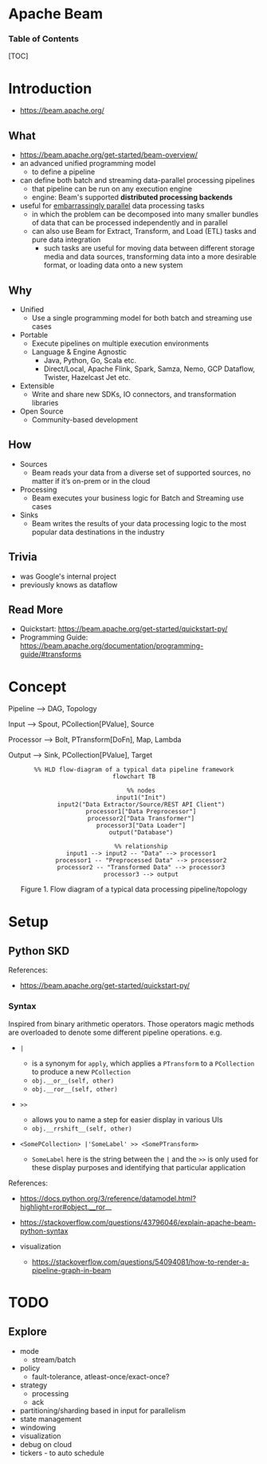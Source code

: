 <h1>Apache Beam</h1>

<h3>Table of Contents</h3>

[TOC]

# Introduction
- https://beam.apache.org/

## What
- https://beam.apache.org/get-started/beam-overview/
- an advanced unified programming model
	- to define a pipeline
- can define both batch and streaming data-parallel processing pipelines 
	- that pipeline can be run on any execution engine
	- engine: Beam's supported __distributed processing backends__
- useful for [embarrassingly parallel](https://en.wikipedia.org/wiki/Embarassingly_parallel) data processing tasks
	- in which the problem can be decomposed into many smaller bundles of data that can be processed independently and in parallel
	- can also use Beam for Extract, Transform, and Load (ETL) tasks and pure data integration
		- such tasks are useful for moving data between different storage media and data sources, transforming data into a more desirable format, or loading data onto a new system

## Why
- Unified
	- Use a single programming model for both batch and streaming use cases
- Portable
	- Execute pipelines on multiple execution environments
	- Language & Engine Agnostic
		- Java, Python, Go, Scala etc.
		- Direct/Local, Apache Flink, Spark, Samza, Nemo, GCP Dataflow, Twister, Hazelcast Jet etc.
- Extensible
	- Write and share new SDKs, IO connectors, and transformation libraries
- Open Source
	- Community-based development

## How
- Sources
	- Beam reads your data from a diverse set of supported sources, no matter if it’s on-prem or in the cloud
- Processing
	- Beam executes your business logic for Batch and Streaming use cases
- Sinks
	- Beam writes the results of your data processing logic to the most popular data destinations in the industry
	
## Trivia
- was Google's internal project 
- previously knows as dataflow

## Read More
- Quickstart: https://beam.apache.org/get-started/quickstart-py/
- Programming Guide: https://beam.apache.org/documentation/programming-guide/#transforms

# Concept
Pipeline --> DAG, Topology

Input --> Spout, PCollection[PValue], Source

Processor --> Bolt, PTransform[DoFn], Map, Lambda

Output --> Sink, PCollection[PValue], Target

<center>

```mermaid
%% HLD flow-diagram of a typical data pipeline framework
flowchart TB

    %% nodes
    input1("Init")
	input2("Data Extractor/Source/REST API Client")
    processor1["Data Preprocessor"]
    processor2["Data Transformer"]
    processor3["Data Loader"]
	output("Database")

    %% relationship
    input1 --> input2 -- "Data" --> processor1
    processor1 -- "Preprocessed Data" --> processor2
    processor2 -- "Transformed Data" --> processor3
	processor3 --> output
```

Figure 1. Flow diagram of a typical data processing pipeline/topology

</center>



# Setup

## Python SKD

References:

- https://beam.apache.org/get-started/quickstart-py/

### Syntax

Inspired from binary arithmetic operators.
Those operators magic methods are overloaded to denote some different pipeline operations.
e.g.

- `|`
	- is a synonym for `apply`, which applies a `PTransform` to a `PCollection` to produce a new `PCollection`
	- `obj.__or__(self, other)`
	- `obj.__ror__(self, other)`

- `>>`
	- allows you to name a step for easier display in various UIs
	- `obj.__rrshift__(self, other)`
- `<SomePCollection> |'SomeLabel' >> <SomePTransform>`
	- `SomeLabel` here is the string between the `|` and the `>>` is only used for these display purposes and identifying that particular application


References:

- https://docs.python.org/3/reference/datamodel.html?highlight=ror#object.__ror__
- https://stackoverflow.com/questions/43796046/explain-apache-beam-python-syntax

- visualization
    - https://stackoverflow.com/questions/54094081/how-to-render-a-pipeline-graph-in-beam

# TODO

## Explore
- mode
	- stream/batch 
- policy
	- fault-tolerance, atleast-once/exact-once?
- strategy
	- processing 
	- ack
- partitioning/sharding based in input for parallelism
- state management
- windowing
- visualization
- debug on cloud
- tickers - to auto schedule
